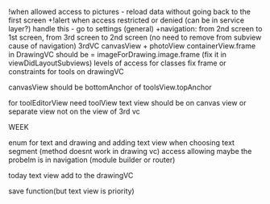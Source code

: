 !when allowed access to pictures - reload data without going back to the first screen
+!alert when access restricted or denied (can be in service layer?) handle this - go to settings (general)
+navigation: from 2nd screen to 1st screen, from 3rd screen to 2nd screen (no need to remove from subview cause of navigation)
3rdVC canvasView + photoView
containerView.frame in DrawingVC should be = imageForDrawing.image.frame (fix it in viewDidLayoutSubviews)
levels of access for classes
fix frame or constraints for tools on drawingVC

canvasView should be bottomAnchor of toolsView.topAnchor

for toolEditorView need toolView
text view should be on canvas view or separate view not on the view of 3rd vc

WEEK

enum for text and drawing and adding text view when choosing text segment (method doesnt work in drawing vc)
access allowing maybe the probelm is in navigation (module builder or router)

today
text view add to the drawingVC

save function(but text view is priority)

